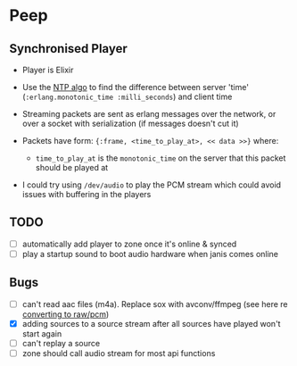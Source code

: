 Peep
====

Synchronised Player
-------------------

- Player is Elixir
- Use the [NTP algo][] to find the difference between server 'time' (`:erlang.monotonic_time :milli_seconds`) and client time
- Streaming packets are sent as erlang messages over the network, or over a socket with serialization (if messages doesn't cut it)
- Packets have form: `{:frame, <time_to_play_at>, << data >>}` where:
    - `time_to_play_at` is the `monotonic_time` on the server that this packet should be played at

- I could try using `/dev/audio` to play the PCM stream which could avoid issues with buffering in the players

[NTP algo]: http://www.ntp.org/ntpfaq/NTP-s-algo.htm#Q-ALGO-BASIC-SYNC

TODO
----

- [ ] automatically add player to zone once it's online & synced
- [ ] play a startup sound to boot audio hardware when janis comes online

Bugs
----

- [ ] can't read aac files (m4a). Replace sox with avconv/ffmpeg (see here re [converting to raw/pcm][])
- [x] adding sources to a source stream after all sources have played won't start again
- [ ] can't replay a source
- [ ] zone should call audio stream for most api functions

[converting to raw/pcm]: http://stackoverflow.com/questions/4854513/can-ffmpeg-convert-audio-to-raw-pcm-if-so-how

